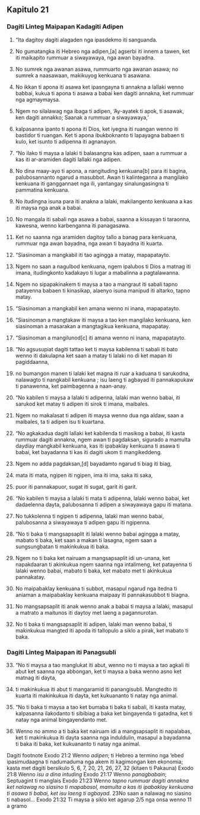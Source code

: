 Kapitulo 21
-----------

### Dagiti Linteg Maipapan Kadagiti Adipen

1. “Ita dagitoy dagiti alagaden nga ipasdekmo iti sanguanda.
2. No gumatangka iti Hebreo nga adipen,[a] agserbi iti innem a tawen, ket iti maikapito rummuar a siwayawaya, nga awan bayadna.
3. No sumrek nga awanan asawa, rummuarto nga awanan asawa; no sumrek a naasawaan, makikuyog kenkuana ti asawana.
4. No ikkan ti apona iti asawa ket ipasngayna ti annakna a lallaki wenno babbai, kukua ti apona ti asawa a babai ken dagiti annakna, ket rummuar nga agmaymaysa.
5. Ngem no silalawag nga ibaga ti adipen, ‘Ay-ayatek ti apok, ti asawak, ken dagiti annakko; Saanak a rummuar a siwayawaya,’
6. kalpasanna ipanto ti apona iti Dios, ket iyegna iti ruangan wenno iti bastidor ti ruangan. Ket ti apona ibukboknanto ti lapayagna babaen ti kulo, ket isunto ti adipenna iti agnanayon.

7. “No ilako ti maysa a lalaki ti balasangna kas adipen, saan a rummuar a kas iti ar-aramiden dagiti lallaki nga adipen.
8. No dina maay-ayo ti apona, a nangituding kenkuana[b] para iti bagina, palubosannanto ngarud a masubbot. Awan ti kalinteganna a mangilako kenkuana iti ganggannaet nga ili, yantangay sinalungasingna ti pammatina kenkuana.
9. No itudingna isuna para iti anakna a lalaki, makilangento kenkuana a kas iti maysa nga anak a babai.
10. No mangala iti sabali nga asawa a babai, saanna a kissayan ti taraonna, kawesna, wenno karbenganna iti panagasawa.
11. Ket no saanna nga aramiden dagitoy tallo a banag para kenkuana, rummuar nga awan bayadna, nga awan ti bayadna iti kuarta.

12. “Siasinoman a mangkabil iti tao agingga a matay, mapapatayto.
13. Ngem no saan a nagulbod kenkuana, ngem ipalubos ti Dios a matnag iti imana, itudingkonto kadakayo ti lugar a mabalinna a pagtalawanna.
14. Ngem no sipapakinakem ti maysa a tao a mangraut iti sabali tapno patayenna babaen ti kinasikap, alaenyo isuna manipud iti altarko, tapno matay.

15. “Siasinoman a mangkabil ken amana wenno ni inana, mapapatayto.

16. “Siasinoman a mangtakaw iti maysa a tao ken mangilako kenkuana, ken siasinoman a masarakan a mangtagikua kenkuana, mapapatay.

17. “Siasinoman a mangilunod[c] iti amana wenno ni inana, mapapatayto.

18. “No agsusupiat dagiti tattao ket ti maysa kabilenna ti sabali iti bato wenno iti dakulapna ket saan a matay ti lalaki no di ket mapan iti pagiddaanna,
19. no bumangon manen ti lalaki ket magna iti ruar a kaduana ti sarukodna, nalawagto ti nangkabil kenkuana ; isu laeng ti agbayad iti pannakapukaw ti panawenna, ket paimbagenna a naan-anay.

20. “No kabilen ti maysa a lalaki ti adipenna, lalaki man wenno babai, iti sarukod ket matay ti adipen iti sirok ti imana, maibales.
21. Ngem no makalasat ti adipen iti maysa wenno dua nga aldaw, saan a maibales, ta ti adipen isu ti kuartana.

22. “No agkakadua dagiti lallaki ket kabilenda ti masikog a babai, iti kasta rummuar dagiti annakna, ngem awan ti pagdaksan, sigurado a mamulta daydiay mangkabil kenkuana, kas iti ipabaklay kenkuana ti asawa ti babai, ket bayadanna ti kas iti dagiti ukom ti mangikeddeng.
23. Ngem no adda pagdaksan,[d] bayadamto ngarud ti biag iti biag,
24. mata iti mata, ngipen iti ngipen, ima iti ima, saka iti saka,
25. puor iti pannakapuor, sugat iti sugat, garit iti garit.

26. “No kabilen ti maysa a lalaki ti mata ti adipenna, lalaki wenno babai, ket dadaelenna dayta, palubosanna ti adipen a siwayawaya gapu iti matana.
27. No tukkolenna ti ngipen ti adipenna, lalaki man wenno babai, palubosanna a siwayawaya ti adipen gapu iti ngipenna.

28. “No ti baka ti mangsapsaplit iti lalaki wenno babai agingga a matay, mabato ti baka, ket saan a makan ti lasagna, ngem saan a sungsungbatan ti makinkukua iti baka.
29. Ngem no ti baka ket nairuam a mangsapsaplit idi un-unana, ket napakdaaran ti akinkukua ngem saanna nga intalimeng, ket patayenna ti lalaki wenno babai, mabato ti baka, ket mabato met ti akinkukua pannakatay.
30. No maipabaklay kenkuana ti subbot, masapul ngarud nga itedna ti aniaman a maipabaklay kenkuana maipaay iti pannakasubbot ti biagna.
31. No mangsapsaplit iti anak wenno anak a babai ti maysa a lalaki, masapul a matrato a maitunos iti daytoy met laeng a pagannurotan.
32. No ti baka ti mangsapsaplit iti adipen, lalaki man wenno babai, ti makinkukua mangted iti apoda iti tallopulo a siklo a pirak, ket mabato ti baka.

### Dagiti Linteg Maipapan iti Panagsubli

33. “No ti maysa a tao manglukat iti abut, wenno no ti maysa a tao agkali iti abut ket saanna nga abbongan, ket ti maysa a baka wenno asno ket matnag iti dayta,
34. ti makinkukua iti abut ti mangaramid iti panangisubli. Mangtedto iti kuarta iti makinkukua iti dayta, ket kukuananto ti natay nga animal.

35. “No ti baka ti maysa a tao ket bumaba ti baka ti sabali, iti kasta matay, kalpasanna ilakodanto ti sibibiag a baka ket bingayenda ti gatadna, ket ti natay nga animal bingayendanto met.
36. Wenno no ammo a ti baka ket nairuam idi a mangsapsaplit iti napalabas, ket ti makinkukua iti dayta saanna nga induldulin, masapul a bayadanna ti baka iti baka, ket kukuananto ti natay nga animal.

Dagiti footnote
Exodo 21:2 Wenno *adipen*; ti Hebreo a termino nga ‘ebed ipasimudaagna ti nadumaduma nga akem iti kagimongan ken ekonomia; kasta met dagiti bersikulo 5, 6, 7, 20, 21, 26, 27, 32 (kitaen ti Pakauna)
Exodo 21:8 Wenno *isu a dina intuding*
Exodo 21:17 Wenno *panagbabain*; Septuagint ti manglais
Exodo 21:23 Wenno *tapno rummuar dagiti annakna ket nalawag no siasino ti mapabasol, mamulta a kas iti ipabaklay kenkuana ti asawa ti babai, ket isu laeng ti agbayad*. 23No saan a nalawag no siasino ti nabasol...
Exodo 21:32 Ti maysa a siklo ket agarup 2/5 nga onsa wenno 11 a gramo